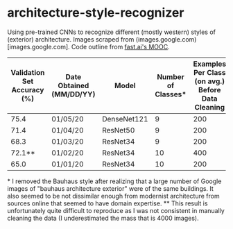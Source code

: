# architecture-style-recognizer

Using pre-trained CNNs to recognize different (mostly western) styles of (exterior) architecture. Images scraped from (images.google.com)[images.google.com]. Code outline from [fast.ai's MOOC](https://course.fast.ai/). 

Validation Set Accuracy (%)   | Date Obtained (MM/DD/YY) | Model       | Number of Classes\* | Examples Per Class (on avg.) Before Data Cleaning
|-----------------------------|--------------------------|-------------|---------------------|--------------------------------------------------
| 75.4			      | 01/05/20		 | DenseNet121 | 9	 	     | 200
| 71.4                        | 01/04/20                 | ResNet50    | 9                   | 200
| 68.3                        | 01/03/20                 | ResNet34    | 9                   | 200
| 72.1\*\*                    | 01/02/20                 | ResNet34    | 10	             | 400
| 65.0                        | 01/01/20                 | ResNet34    | 10                  | 200

\* I removed the Bauhaus style after realizing that a large number of Google images of "bauhaus architecture exterior" were of the same buildings. It also seemed to be not dissimilar enough from modernist architecture from sources online that seemed to have domain expertise.
\*\* This result is unfortunately quite difficult to reproduce as I was not consistent in manually cleaning the data (I underestimated the mass that is 4000 images).
